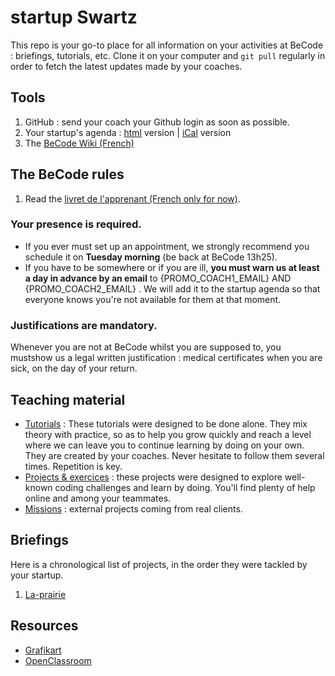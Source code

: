 # startup Swartz

This repo is your go-to place for all information on your activities at BeCode : briefings, tutorials, etc.
Clone it on your computer and `git pull` regularly in order to fetch the latest updates made by your coaches.

## Tools
1. GitHub : send your coach your Github login as soon as possible.
1. Your startup's agenda : [html](https://calendar.google.com/calendar/embed?src=becode.org_polsjrmae5rtbr6u4i2jvgih90%40group.calendar.google.com&ctz=Europe/Brussels) version | [iCal](https://calendar.google.com/calendar/ical/becode.org_polsjrmae5rtbr6u4i2jvgih90%40group.calendar.google.com/public/basic.ics) version
1. The [BeCode Wiki (French)](https://github.com/becodeorg/BeCode/wiki)

## The BeCode rules

1. Read the [livret de l'apprenant (French only for now)](./Livret-apprenant(e)s.pdf).

### Your presence is required.
- If you ever must set up an appointment, we strongly recommend you schedule it on **Tuesday morning** (be back at BeCode 13h25).
- If you have to be somewhere or if you are ill, **you must warn us at least a day in advance by an email** to {PROMO_COACH1_EMAIL}  AND {PROMO_COACH2_EMAIL} . We will add it to the startup agenda so that everyone knows you're not available for them at that moment.

### **Justifications are mandatory.** 

Whenever you are not at BeCode whilst you are supposed to, you mustshow us a legal written justification : medical certificates when you are sick, on the day of your return.

## Teaching material

- [Tutorials](/Tutorials) : These tutorials were designed to be done alone. They mix theory with practice, so as to help you grow quickly and reach a level where we can leave you to continue learning by doing on your own. They are created by your coaches. Never hesitate to follow them several times. Repetition is key.  
- [Projects & exercices](/Projects) : these projects were designed to explore well-known coding challenges and learn by doing. You'll find plenty of help online and among your teammates.
- [Missions](/Missions) : external projects coming from real clients.

## Briefings
Here is a chronological list of projects, in the order they were tackled by your startup.

1. [La-prairie](./01-La-prairie/)

## Resources 
- [Grafikart](https://www.youtube.com/user/grafikarttv)
- [OpenClassroom](https://openclassrooms.com/dashboard)

